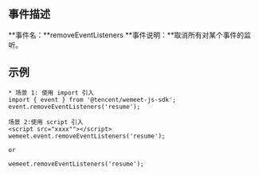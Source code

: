 ## 事件描述
**事件名：**removeEventListeners
**事件说明：**取消所有对某个事件的监听。


## 示例
```plaintext
* 场景 1: 使用 import 引入 
import { event } from '@tencent/wemeet-js-sdk'; event.removeEventListeners('resume');  

场景 2:使用 script 引入 
<script src="xxxx""></script> wemeet.event.removeEventListeners('resume');  

or  

wemeet.removeEventListeners('resume');
```
